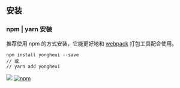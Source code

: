 ## 安装

### npm | yarn 安装

推荐使用 npm 的方式安装，它能更好地和 [webpack](https://webpack.js.org/) 打包工具配合使用。

```shell
npm install yongheui --save
// 或
// yarn add yongheui
```

[![](https://img.shields.io/github/stars/wtgroup/yongheui.svg?style=social)](https://github.com/wtgroup/yongheui)
[![npm](https://img.shields.io/npm/v/yongheui)](https://www.npmjs.com/package/yongheui)
